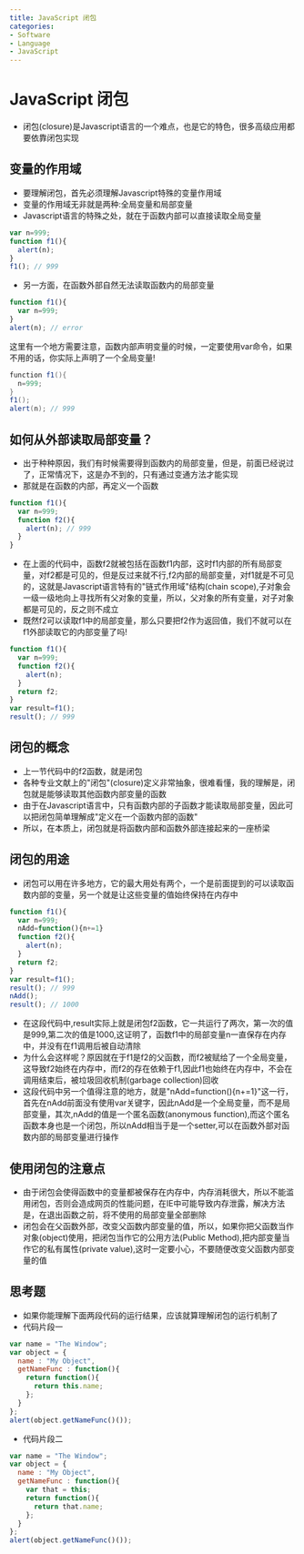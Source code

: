 ```yaml
---
title: JavaScript 闭包
categories:
- Software
- Language
- JavaScript
---
```

# JavaScript 闭包

- 闭包(closure)是Javascript语言的一个难点，也是它的特色，很多高级应用都要依靠闭包实现

## 变量的作用域

- 要理解闭包，首先必须理解Javascript特殊的变量作用域
- 变量的作用域无非就是两种:全局变量和局部变量
- Javascript语言的特殊之处，就在于函数内部可以直接读取全局变量

```js
var n=999;
function f1(){
  alert(n);
}
f1(); // 999
```

- 另一方面，在函数外部自然无法读取函数内的局部变量

```js
function f1(){
  var n=999;
}
alert(n); // error
```

这里有一个地方需要注意，函数内部声明变量的时候，一定要使用var命令，如果不用的话，你实际上声明了一个全局变量!

```java
function f1(){
  n=999;
}
f1();
alert(n); // 999
```

## 如何从外部读取局部变量？

- 出于种种原因，我们有时候需要得到函数内的局部变量，但是，前面已经说过了，正常情况下，这是办不到的，只有通过变通方法才能实现
- 那就是在函数的内部，再定义一个函数

```js
function f1(){
  var n=999;
  function f2(){
    alert(n); // 999
  }
}
```

- 在上面的代码中，函数f2就被包括在函数f1内部，这时f1内部的所有局部变量，对f2都是可见的，但是反过来就不行,f2内部的局部变量，对f1就是不可见的，这就是Javascript语言特有的"链式作用域"结构(chain scope),子对象会一级一级地向上寻找所有父对象的变量，所以，父对象的所有变量，对子对象都是可见的，反之则不成立
- 既然f2可以读取f1中的局部变量，那么只要把f2作为返回值，我们不就可以在f1外部读取它的内部变量了吗!

```js
function f1(){
  var n=999;
  function f2(){
    alert(n);
  }
  return f2;
}
var result=f1();
result(); // 999
```

## 闭包的概念

- 上一节代码中的f2函数，就是闭包
- 各种专业文献上的"闭包"(closure)定义非常抽象，很难看懂，我的理解是，闭包就是能够读取其他函数内部变量的函数
- 由于在Javascript语言中，只有函数内部的子函数才能读取局部变量，因此可以把闭包简单理解成"定义在一个函数内部的函数"
- 所以，在本质上，闭包就是将函数内部和函数外部连接起来的一座桥梁

## 闭包的用途

- 闭包可以用在许多地方，它的最大用处有两个，一个是前面提到的可以读取函数内部的变量，另一个就是让这些变量的值始终保持在内存中

```js
function f1(){
  var n=999;
  nAdd=function(){n+=1}
  function f2(){
    alert(n);
  }
  return f2;
}
var result=f1();
result(); // 999
nAdd();
result(); // 1000
```

- 在这段代码中,result实际上就是闭包f2函数，它一共运行了两次，第一次的值是999,第二次的值是1000,这证明了，函数f1中的局部变量n一直保存在内存中，并没有在f1调用后被自动清除
- 为什么会这样呢？原因就在于f1是f2的父函数，而f2被赋给了一个全局变量，这导致f2始终在内存中，而f2的存在依赖于f1,因此f1也始终在内存中，不会在调用结束后，被垃圾回收机制(garbage collection)回收
- 这段代码中另一个值得注意的地方，就是"nAdd=function(){n+=1}"这一行，首先在nAdd前面没有使用var关键字，因此nAdd是一个全局变量，而不是局部变量，其次,nAdd的值是一个匿名函数(anonymous function),而这个匿名函数本身也是一个闭包，所以nAdd相当于是一个setter,可以在函数外部对函数内部的局部变量进行操作

## 使用闭包的注意点

- 由于闭包会使得函数中的变量都被保存在内存中，内存消耗很大，所以不能滥用闭包，否则会造成网页的性能问题，在IE中可能导致内存泄露，解决方法是，在退出函数之前，将不使用的局部变量全部删除
- 闭包会在父函数外部，改变父函数内部变量的值，所以，如果你把父函数当作对象(object)使用，把闭包当作它的公用方法(Public Method),把内部变量当作它的私有属性(private value),这时一定要小心，不要随便改变父函数内部变量的值

## 思考题

- 如果你能理解下面两段代码的运行结果，应该就算理解闭包的运行机制了
- 代码片段一

```js
var name = "The Window";
var object = {
  name : "My Object",
  getNameFunc : function(){
    return function(){
      return this.name;
    };
  }
};
alert(object.getNameFunc()());
```

- 代码片段二

```js
var name = "The Window";
var object = {
  name : "My Object",
  getNameFunc : function(){
    var that = this;
    return function(){
      return that.name;
    };
  }
};
alert(object.getNameFunc()());
```

